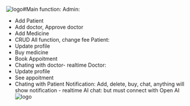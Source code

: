 ![logo](https://github.com/user-attachments/assets/2515aad8-2df3-46bd-82fd-3a00844989e1)#Main function:
Admin:
+ Add Patient
+ Add doctor, Approve doctor
+ Add Medicine
+ CRUD All function, change fee
Patient:
+ Update profile
+ Buy medicine
+ Book Appoitment
+ Chating with doctor- realtime
Doctor:
+ Update profile
+ See appoitment
+ Chating with Patient
Notification: Add, delete, buy, chat, anything will show notification - realtime
AI chat: but must connect with Open AI
![logo](https://github.com/user-attachments/assets/d946e54f-1b72-4b8f-990c-27493e64d5e5)
